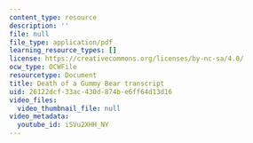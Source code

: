 ```yaml
---
content_type: resource
description: ''
file: null
file_type: application/pdf
learning_resource_types: []
license: https://creativecommons.org/licenses/by-nc-sa/4.0/
ocw_type: OCWFile
resourcetype: Document
title: Death of a Gummy Bear transcript
uid: 26122dcf-33ac-430d-874b-e6ff64d13d16
video_files:
  video_thumbnail_file: null
video_metadata:
  youtube_id: iSVu2XHH_NY
---
```


